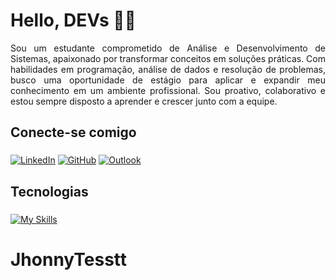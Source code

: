 # Hello, DEVs 👩‍💻
<p align="justify">
Sou um estudante comprometido de Análise e Desenvolvimento de Sistemas, apaixonado por transformar conceitos em soluções práticas. Com habilidades em programação, análise de dados e resolução de problemas, busco uma oportunidade de estágio para aplicar e expandir meu conhecimento em um ambiente profissional. Sou proativo, colaborativo e estou sempre disposto a aprender e crescer junto com a equipe.
</p>

## Conecte-se comigo 
### 

[![LinkedIn](https://img.shields.io/badge/LinkedIn-0077B5?style=for-the-badge&logo=linkedin&logoColor=white)](https://www.linkedin.com/in/jo%C3%A3o-victor-oliveira-63a883143/) [![GitHub](https://img.shields.io/badge/GitHub-100000?style=for-the-badge&logo=github&logoColor=white)](https://github.com/JhonnyTesstt) [![Outlook](https://img.shields.io/badge/Microsoft_Outlook-0078D4?style=for-the-badge&logo=microsoft-outlook&logoColor=white)](Mailto:sousa-jv@hotmail.com)

## Tecnologias
### 

[![My Skills](https://skillicons.dev/icons?i=js,html,css,cs,dotnet,java,py)](https://skillicons.dev)

# JhonnyTesstt
